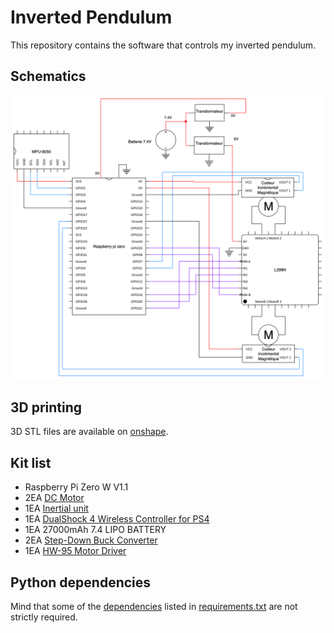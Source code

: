 # Inverted Pendulum
This repository contains the software that controls my inverted pendulum.

## Schematics
![Schematics](./schematics.svg)

## 3D printing

3D STL files are available on [onshape](https://cad.onshape.com/documents/99b23c697db4fbadab78f74f/w/2d03e69731836f0563bc861c/e/28dfe77486ea93adba587849?renderMode=0&uiState=687cd84c7bea8912093d7078).

## Kit list
- Raspberry Pi Zero W V1.1
- 2EA [DC Motor](https://www.lextronic.fr/motoreducteur-e37025gm-060035-76789.html)
- 1EA [Inertial unit](https://www.amazon.fr/modules-MPU-6050-gyroscope-Gyroscope-Convertisseur/dp/B07XRK5FHP/ref=sr_1_1?crid=2YAI468S8FFUK&keywords=mpu6050&qid=1707762342&sprefix=MPU+%2Caps%2C73&sr=8-1-spons&sp_csd=d2lkZ2V0TmFtZT1zcF9hdGY&psc=1)
- 1EA [DualShock 4 Wireless Controller for PS4](https://www.amazon.com/DualShock-Wireless-Controller-PlayStation-Black-4/dp/B01LWVX2RG/ref=sr_1_3?crid=3VCD8SNJ5OC9V&dib=eyJ2IjoiMSJ9.mHQUtBWr0GQpXHREK6nnQEUyRpLpvnN86JYjhenJDKbV48k0wxb9eXeOUzyv2C6hn9T7rK1UDBS58P-s-1elOe2bwho5zmyKHl8KX1XMsJIuBGSassvNYHDKVCJYVAizYRj_qrmT899FHdCAkoKw8F_R0QEjiPyb3pfZH0L1V6UXVmwbwY_1jkm5lMH7D08OzeYzKQX0Bv4sIj8BOBHuH0jpfj0sBARS24TXX9jJZKA.LztNaB6LOqICfW5aKPGYqn6nGXZjnlPaZ67Fa8IhqAk&dib_tag=se&keywords=ps4%2Bcontroller&qid=1753014405&sprefix=PS4%2Bcont%2Caps%2C155&sr=8-3&th=1)
- 1EA 27000mAh 7.4 LIPO BATTERY
- 2EA [Step-Down Buck Converter](https://www.amazon.fr/Hailege-Lithium-Battery-Charging-Converter/dp/B07XXSQ327/ref=sr_1_5?__mk_fr_FR=ÅMÅŽÕÑ&crid=8SCSFFI6OPCE&dib=eyJ2IjoiMSJ9.4buCqRudgf8loGGEMWY3wDicZFtQ1-IuGG5LDQR1g8bNy9QyZn1kpUzlyKKtXp-KcQow9VngT7igrp7Ruh6GD6kgL-n9pV8R7CFZ1ViEjByVoN9uNJobswyZcAxDDWCHsHfh3dsiBYsWsnU83GsQK26NMCDmHygTpvQoJq-pp1U4hkCrcztT3_vy1DN8IiheqrkVnUC1llNdhPwYi3ePeuXn9lIz66hasj9xcSPtvcnZ7rqmjrlCO0Nl1cH9FD2kLu-9QmoLW7C_lQCQEB4iXGoe_YLgG9jRno8by5QU2FA.Ohd6FMWHcP3oTBmaMpP-MaoSY3Sb9mYYc1kOiWKx_4Y&dib_tag=se&keywords=XL4015&qid=1728540447&sprefix=xl4015%2Caps%2C109&sr=8-5)
- 1EA [HW-95 Motor Driver](https://www.amazon.fr/xocome-Controller-commande-voiture-intelligent/dp/B094FHW2TY/ref=sxin_23_pa_sp_search_thematic_sspa?__mk_fr_FR=ÅMÅŽÕÑ&content-id=amzn1.sym.b772482c-63e4-4eb4-a1c6-4190add0a415%3Aamzn1.sym.b772482c-63e4-4eb4-a1c6-4190add0a415&crid=2RC7D3ZGZETQU&cv_ct_cx=HW-95+Motor+Driver&keywords=HW-95+Motor+Driver&pd_rd_i=B094FHW2TY&pd_rd_r=dbc74131-e9e3-4c04-9cc4-040acca3f291&pd_rd_w=j0rer&pd_rd_wg=HtYkv&pf_rd_p=b772482c-63e4-4eb4-a1c6-4190add0a415&pf_rd_r=6EEP06CXYYACH2KZ4Q95&qid=1753014788&sbo=RZvfv%2F%2FHxDF%2BO5021pAnSA%3D%3D&sprefix=hw-95+motor+driver%2Caps%2C67&sr=1-3-86ee67e3-2ea6-4725-8419-71cfe38eb657-spons&sp_csd=d2lkZ2V0TmFtZT1zcF9zZWFyY2hfdGhlbWF0aWM&psc=1)

## Python dependencies

Mind that some of the [dependencies](https://stackoverflow.com/questions/7225900/how-can-i-install-packages-using-pip-according-to-the-requirements-txt-file-from) listed in [requirements.txt](./requirements.txt) are not strictly required.

